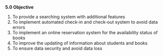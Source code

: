 **5.0 Objective**

1. To provide a searching system with additional features
2. To implement automated check-in and check-out system to avoid data errors
3. To implement an online reservation system for the availability status of books
4. To improve the updating of information about students and books
5. To ensure data security and avoid data loss

